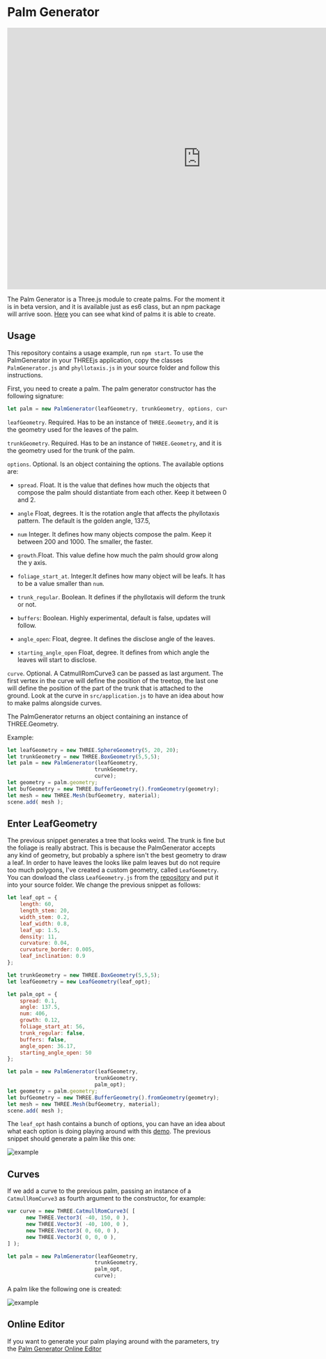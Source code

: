 # Palm Generator

<iframe src="https://player.vimeo.com/video/204789237" width="888" height="600" frameborder="0" webkitallowfullscreen mozallowfullscreen allowfullscreen></iframe>

The Palm Generator is a Three.js module to create palms. For the moment it is in beta version, and it is available just as es6 class, but an npm package will arrive soon.
[Here](http://davideprati.com/projects/palm-generator) you can see what kind of palms it is able to create.

## Usage
This repository contains a usage example, run `npm start`. To use the PalmGenerator in your THREEjs application, copy the classes `PalmGenerator.js` and `phyllotaxis.js` in your source folder and follow this instructions. 

First, you need to create a palm. The palm generator constructor has the following signature:

```javascript
let palm = new PalmGenerator(leafGeometry, trunkGeometry, options, curve=false);
```

`leafGeometry`. Required. Has to be an instance of `THREE.Geometry`, and it is the geometry used for the leaves of the palm.

`trunkGeometry`. Required. Has to be an instance of `THREE.Geometry`, and it is the geometry used for the trunk of the palm. 

`options`. Optional. Is an object containing the options. The available options are:

- `spread`. Float. It is the value that defines how much the objects that compose the palm should distantiate from each other. Keep it between 0 and 2.

- `angle` Float, degrees. It is the rotation angle that affects the phyllotaxis pattern. The default is the golden angle, 137.5,

- `num` Integer. It defines how many objects compose the palm. Keep it between 200 and 1000. The smaller, the faster.

- `growth`.Float. This value define how much the palm should grow along the y axis.

- `foliage_start_at`. Integer.It defines how many object will be leafs. It has to be a value smaller than `num`.

- `trunk_regular`. Boolean. It defines if the phyllotaxis will deform the trunk or not.

- `buffers`: Boolean. Highly experimental, default is false, updates will follow.

- `angle_open`: Float, degree. It defines the disclose angle of the leaves.

- `starting_angle_open` Float, degree. It defines from which angle the leaves will start to disclose.

`curve`. Optional. A CatmullRomCurve3 can be passed as last argument. The first vertex in the curve will define the position of the treetop, the last one will define the position of the part of the trunk that is attached to the ground. Look at the curve in `src/application.js` to have an idea about how to make palms alongside curves. 

The PalmGenerator returns an object containing an instance of THREE.Geometry.

Example:

```javascript
let leafGeometry = new THREE.SphereGeometry(5, 20, 20);
let trunkGeometry = new THREE.BoxGeometry(5,5,5);
let palm = new PalmGenerator(leafGeometry,
                            trunkGeometry,
                            curve);
let geometry = palm.geometry;
let bufGeometry = new THREE.BufferGeometry().fromGeometry(geometry);
let mesh = new THREE.Mesh(bufGeometry, material);
scene.add( mesh );
```

## Enter LeafGeometry

The previous snippet generates a tree that looks weird. The trunk is fine but the foliage is really abstract.
This is because the PalmGenerator accepts any kind of geometry, but probably a sphere isn't the best geometry to draw a leaf. In order to have leaves the looks like palm leaves but do not require too much polygons, I've created a custom geometry, called `LeafGeometry`. You can dowload the class `LeafGeometry.js` from the [repository](https://github.com/edap/LeafGeometry) and put it into your source folder. We change the previous snippet as follows:

```javascript
let leaf_opt = {
    length: 60,
    length_stem: 20,
    width_stem: 0.2,
    leaf_width: 0.8,
    leaf_up: 1.5,
    density: 11,
    curvature: 0.04,
    curvature_border: 0.005,
    leaf_inclination: 0.9
};

let trunkGeometry = new THREE.BoxGeometry(5,5,5);
let leafGeometry = new LeafGeometry(leaf_opt);

let palm_opt = {
    spread: 0.1,
    angle: 137.5,
    num: 406,
    growth: 0.12,
    foliage_start_at: 56,
    trunk_regular: false,
    buffers: false,
    angle_open: 36.17,
    starting_angle_open: 50
};

let palm = new PalmGenerator(leafGeometry,
                            trunkGeometry,
                            palm_opt);
let geometry = palm.geometry;
let bufGeometry = new THREE.BufferGeometry().fromGeometry(geometry);
let mesh = new THREE.Mesh(bufGeometry, material);
scene.add( mesh );
```

The `leaf_opt` hash contains a bunch of options, you can have an idea about what each option is doing playing around with this [demo](http://davideprati.com/demo/LeafGeometry/).
The previous snippet should generate a palm like this one:

![example](example.png)

## Curves

If we add a curve to the previous palm, passing an instance of a `CatmullRomCurve3` as fourth argument to the constructor, for example:

```javascript
var curve = new THREE.CatmullRomCurve3( [
      new THREE.Vector3( -40, 150, 0 ),
      new THREE.Vector3( -40, 100, 0 ),
      new THREE.Vector3( 0, 60, 0 ),
      new THREE.Vector3( 0, 0, 0 ),
] );

let palm = new PalmGenerator(leafGeometry,
                            trunkGeometry,
                            palm_opt,
                            curve);
```

A palm like the following one is created:

![example](example-curve.png)


## Online Editor
If you want to generate your palm playing around with the parameters, try the [Palm Generator Online Editor](davideprati.com/demo/palm-generator-editor/)





